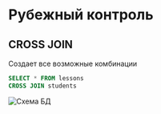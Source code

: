 # Рубежный контроль
## CROSS JOIN
Создает все возможные комбинации 
```sql 
SELECT * FROM lessons 
CROSS JOIN students 
```
![Схема БД](https://sun9-7.userapi.com/impg/AlU02x7ogqTbhw8dY_FmTyY247CTOeeebTf6Ng/VIAzzSFyTUE.jpg?size=300x404&quality=96&sign=da7f44ecea37540c24615df72bfe6a01&type=album)